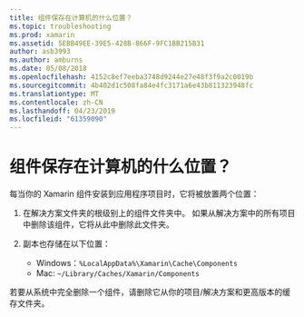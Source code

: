 ```yaml
---
title: 组件保存在计算机的什么位置？
ms.topic: troubleshooting
ms.prod: xamarin
ms.assetid: 5EBB49EE-39E5-428B-866F-9FC1BB215B31
author: asb3993
ms.author: amburns
ms.date: 05/08/2018
ms.openlocfilehash: 4152c8ef7eeba3748d9244e27e48f3f9a2c0019b
ms.sourcegitcommit: 4b402d1c508fa84e4fc3171a6e43b811323948fc
ms.translationtype: MT
ms.contentlocale: zh-CN
ms.lasthandoff: 04/23/2019
ms.locfileid: "61359090"
---
```

# <a name="where-are-the-components-stored-on-my-machine"></a>组件保存在计算机的什么位置？

每当你的 Xamarin 组件安装到应用程序项目时，它将被放置两个位置：

1. 在解决方案文件夹的根级别上的组件文件夹中。 如果从解决方案中的所有项目中删除该组件，它将从此中删除此文件夹。

2. 副本也存储在以下位置：
    - Windows：`%LocalAppData%\Xamarin\Cache\Components`
    - Mac: `~/Library/Caches/Xamarin/Components`

若要从系统中完全删除一个组件，请删除它从你的项目/解决方案和更高版本的缓存文件夹。
